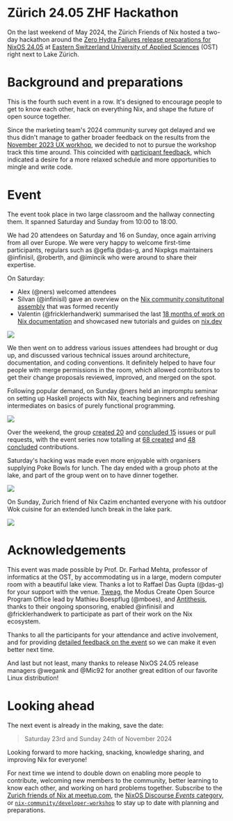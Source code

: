# Zürich 24.05 ZHF Hackathon

On the last weekend of May 2024, the Zürich Friends of Nix hosted a two-day hackathon around the [Zero Hydra Failures release preparations for NixOS 24.05](https://discourse.nixos.org/t/lets-have-a-great-24-05-release-cycle/43564) at [Eastern Switzerland University of Applied Sciences](https://www.ost.ch/) (OST) right next to Lake Zürich.

# Background and preparations

This is the fourth such event in a row. It's designed to encourage people to get to know each other, hack on everything Nix, and shape the future of open source together.

Since the marketing team's 2024 community survey got delayed and we thus didn't manage to gather broader feedback on the results from the [November 2023 UX workhop](https://discourse.nixos.org/t/zurich-23-11-zhf-hackathon-and-ux-workshop-report/37848), we decided to not to pursue the workshop track this time around. This coincided with [participant feedback](https://github.com/nix-community/developer-workshop/issues/3), which indicated a desire for a more relaxed schedule and more opportunities to mingle and write code.

# Event

The event took place in two large classroom and the hallway connecting them. It spanned Saturday and Sunday from 10:00 to 18:00.

We had 20 attendees on Saturday and 16 on Sunday, once again arriving from all over Europe. We were very happy to welcome first-time participants, regulars such as @gefla @das-g, and Nixpkgs maintainers @infinisil, @roberth, and @imincik who were around to share their expertise.

On Saturday:
- Alex (@ners) welcomed attendees
- Silvan (@infinisil) gave an overview on the [Nix community consitutitonal assembly](https://discourse.nixos.org/t/nixos-foundation-board-constitutional-assembly-appointment/45504) that was formed recently
- Valentin (@fricklerhandwerk) summarised the last [18 months of work on Nix documentation](https://www.tweag.io/blog/2024-05-02-right-words-right-place/) and showcased new tutorials and guides on [nix.dev](https://nix.dev)


![](./DSC04140_01.jpg)

We then went on to address various issues attendees had brought or dug up, and discussed various technical issues around architecture, documentation, and coding conventions. It definitely helped to have four people with merge permissions in the room, which allowed contributors to get their change proposals reviewed, improved, and merged on the spot.

Following popular demand, on Sunday @ners held an impromptu seminar on setting up Haskell projects with Nix, teaching beginners and refreshing intermediates on basics of purely functional programming.

![](./DSC04159_01.jpg)

Over the weekend, the group [created 20](https://github.com/search?q=org%3ANixOS+ZurichZHF+created%3A2024-05-24..2024-05-26&type=pullrequests) and [concluded 15](https://github.com/search?q=org%3ANixOS+ZurichZHF+closed%3A2024-05-24..2024-05-26&type=pullrequests) issues or pull requests, with the event series now totalling at [68 created](https://github.com/search?q=org%3ANixOS+ZurichZHF+created%3A%3C2024-05-26&type=pullrequests) and [48 concluded](https://github.com/search?q=org%3ANixOS+ZurichZHF+closed%3A%3C2024-05-26&type=pullrequests) contributions.

Saturday's hacking was made even more enjoyable with organisers supplying Poke Bowls for lunch. The day ended with a group photo at the lake, and part of the group went on to have dinner together.

![](./DSC04153_02.jpg)

On Sunday, Zurich friend of Nix Cazim enchanted everyone with his outdoor Wok cuisine for an extended lunch break in the lake park.

![](./DSC04175_01.jpg)

# Acknowledgements

This event was made possible by Prof. Dr. Farhad Mehta, professor of informatics at the OST, by accommodating us in a large, modern computer room with a beautiful lake view. Thanks a lot to Raffael Das Gupta (@das-g) for your support with the venue.
[Tweag](https://tweag.io), the Modus Create Open Source Program Office lead by Mathieu Boespflug (@mboes), and [Antithesis](https://antithesis.com), thanks to their ongoing sponsoring, enabled @infinisil and @fricklerhandwerk to participate as part of their work on the Nix ecosystem.

Thanks to all the participants for your attendance and active involvement, and for providing [detailed feedback on the event](https://github.com/nix-community/developer-workshop/issues/5) so we can make it even better next time.

And last but not least, many thanks to release NixOS 24.05 release managers @wegank and @Mic92 for another great edition of our favorite Linux distribution!

# Looking ahead

The next event is already in the making, save the date:

> Saturday 23rd and Sunday 24th of November 2024

Looking forward to more hacking, snacking, knowledge sharing, and improving Nix for everyone!

For next time we intend to double down on enabling more people to contribute, welcoming new members to the community, better learning to know each other, and working on hard problems together. Subscribe to the [Zurich friends of Nix at meetup.com](https://www.meetup.com/nix-zurich/), the [NixOS Discourse *Events* category](https://discourse.nixos.org/c/events/13), or [`nix-community/developer-workshop`](https://github.com/nix-community/developer-workshop) to stay up to date with planning and preparations.
